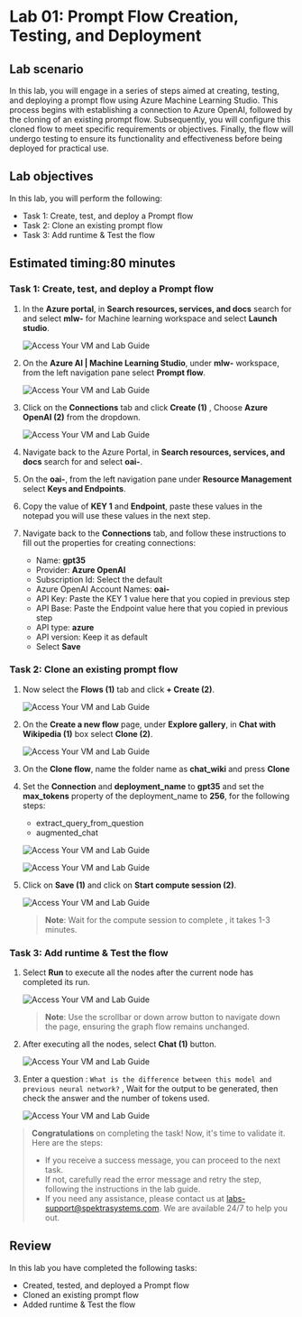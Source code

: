 # Lab 01: Prompt Flow Creation, Testing, and Deployment

## Lab scenario
In this lab, you will engage in a series of steps aimed at creating, testing, and deploying a prompt flow using Azure Machine Learning Studio. This process begins with establishing a connection to Azure OpenAI, followed by the cloning of an existing prompt flow. Subsequently, you will configure this cloned flow to meet specific requirements or objectives. Finally, the flow will undergo testing to ensure its functionality and effectiveness before being deployed for practical use.

## Lab objectives
In this lab, you will perform the following:
- Task 1: Create, test, and deploy a Prompt flow
- Task 2: Clone an existing prompt flow
- Task 3: Add runtime & Test the flow

## Estimated timing:80 minutes

### Task 1: Create, test, and deploy a Prompt flow

1.  In the **Azure portal**, in **Search resources, services, and docs** search for and select **mlw-<inject key="DeploymentID" enableCopy="false"></inject>** for Machine learning workspace and select **Launch studio**.

     ![Access Your VM and Lab Guide](../media/mlw.png)

1.  On the **Azure AI | Machine Learning Studio**, under **mlw-<inject key="DeploymentID" enableCopy="false"></inject>** workspace, from the left navigation pane select **Prompt flow**.

    ![Access Your VM and Lab Guide](../media/openai_3_1.png)

1.  Click on the **Connections** tab and click **Create (1)** , Choose **Azure OpenAI (2)** from the dropdown.

    ![Access Your VM and Lab Guide](../media/openai_6-1.png)

1. Navigate back to the Azure Portal, in **Search resources, services, and docs** search for and select **oai-<inject key="DeploymentID" enableCopy="false"></inject>**. 

1. On the **oai-<inject key="DeploymentID" enableCopy="false"></inject>**, from the left navigation pane under **Resource Management** select **Keys and Endpoints**.

1. Copy the value of **KEY 1** and **Endpoint**, paste these values in the notepad you will use these values in the next step.

1. Navigate back to the **Connections** tab, and follow these instructions to fill out the properties for creating connections:
    
   - Name: **gpt35**
   - Provider: **Azure OpenAI**
   - Subscription Id: Select the default
   - Azure OpenAI Account Names: **oai-<inject key="DeploymentID" enableCopy="false"></inject>**
   - API Key: Paste the KEY 1 value here that you copied in previous step
   - API Base: Paste the Endpoint value here that you copied in previous step
   - API type: **azure**
   - API version: Keep it as default
   - Select **Save**

### Task 2: Clone an existing prompt flow
   
1.  Now select the **Flows (1)** tab and click **+ Create (2)**.

    ![Access Your VM and Lab Guide](../media/flow.png)
 
1.  On the **Create a new flow** page, under **Explore gallery**, in **Chat with Wikipedia (1)** box select **Clone (2)**.

    ![Access Your VM and Lab Guide](../media/chatwithclone.png)
   
1. On the **Clone flow**, name the folder name as **chat_wiki** and press **Clone**
   
1. Set the **Connection** and **deployment_name** to **gpt35** and set the **max_tokens** property of the deployment_name to **256**, for the following steps:
   - extract_query_from_question
   - augmented_chat
  
    ![Access Your VM and Lab Guide](../media/openai_08_9.png)

    ![Access Your VM and Lab Guide](../media/openai_11-1.png)
   
6. Click on **Save (1)** and click on **Start compute session (2)**.

   ![Access Your VM and Lab Guide](../media/save.png)

     >**Note**: Wait for the compute session to complete , it takes 1-3 minutes.

### Task 3: Add runtime & Test the flow

1. Select **Run** to execute all the nodes after the current node has completed its run.

   ![Access Your VM and Lab Guide](../media/openai_12.png)
   
     >**Note**: Use the scrollbar or down arrow button to navigate down the page, ensuring the graph flow remains unchanged.

4. After executing all the nodes, select **Chat (1)** button.

   ![Access Your VM and Lab Guide](../media/chat.png)
   
6. Enter a question : `What is the difference between this model and previous neural network?` , Wait for the output to be generated, then check the answer and the number of tokens used.

   ![Access Your VM and Lab Guide](../media/trace.png)

> **Congratulations** on completing the task! Now, it's time to validate it. Here are the steps:
> - If you receive a success message, you can proceed to the next task.
> - If not, carefully read the error message and retry the step, following the instructions in the lab guide. 
> - If you need any assistance, please contact us at labs-support@spektrasystems.com. We are available 24/7 to help you out.
<validation step="a191a267-12d7-4c02-a757-1bff8a5daa07" />

## Review
In this lab you have completed the following tasks:
- Created, tested, and deployed a Prompt flow
- Cloned an existing prompt flow
- Added runtime & Test the flow


